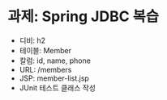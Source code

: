 # 과제: Spring JDBC 복습

* 디비: h2
* 테이블: Member
* 칼럼: id, name, phone
* URL: /members
* JSP: member-list.jsp
* JUnit 테스트 클래스 작성